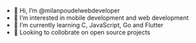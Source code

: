 - 👋 Hi, I’m @milanpoudelwebdeveloper
- 👀 I’m interested in mobile development and web development
- 🌱 I’m currently learning C, JavaScript, Go and Flutter
- 💞️ Looking to collobrate on open source projects

<!---
milanpoudelwebdeveloper/milanpoudelwebdeveloper is a ✨ special ✨ repository because its `README.md` (this file) appears on your GitHub profile.
You can click the Preview link to take a look at your changes.
--->
